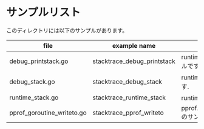 # サンプルリスト

このディレクトリには以下のサンプルがあります。

| file                         | example name                  | note                                         |
|------------------------------|-------------------------------|----------------------------------------------|
| debug\_printstack.go         | stacktrace\_debug\_printstack | runtime/debug.PrintStack のサンプルです.            |
| debug\_stack.go              | stacktrace\_debug\_stack      | runtime/debug.Stack のサンプルです.                 |
| runtime\_stack.go            | stacktrace\_runtime\_stack    | runtime.Stack のサンプルです.                       |
| pprof\_goroutine\_writeto.go | stacktrace\_pprof\_writeto    | pprof.Lookup("goroutine").WriteTo() のサンプルです. |
